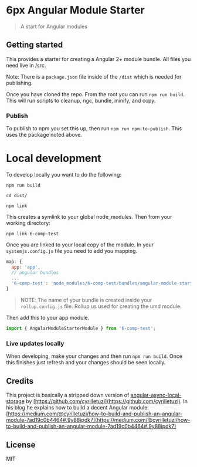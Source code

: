 # 6px Angular Module Starter

> A start for Angular modules

## Getting started

This provides a starter for creating a Angular 2+ module bundle. All files you need live in /src.

Note: There is a `package.json` file inside of the `/dist` which is needed for publishing.

Once you have cloned the repo. From the root you can run `npm run build`. This will run scripts to cleanup, ngc, bundle, minify, and copy.

### Publish
To publish to npm you set this up, then run `npm run npm-to-publish`.
This uses the package noted above.

# Local development
To develop locally you want to do the following:

`npm run build`

`cd dist/`

`npm link`

This creates a symlink to your global node_modules. Then from your working directory:

`npm link 6-comp-test`

Once you are linked to your local copy of the module. In your `systemjs.config.js` file you need to add you mapping.
```javascript
map: {
  app: 'app',
  // angular bundles
  ...
  '6-comp-test': 'node_modules/6-comp-test/bundles/angular-module-starter.umd.js'
}
```
> NOTE: The name of your bundle is created inside your `rollup.config.js` file. Rollup us used for creating the umd module.

Then add this to your app module.
```javascript
import { AngularModuleStarterModule } from '6-comp-test';
```


### Live updates locally
When developing, make your changes and then run `npm run build`. Once this finishes just refresh and your changes should be seen locally.


## Credits

This project is basically a stripped down version of
[angular-async-local-storage](https://github.com/cyrilletuzi/angular-async-local-storage)
by [https://github.com/cyrilletuzi](https://github.com/cyrilletuzi). In his blog he explains how to build a decent
Angular module: [https://medium.com/@cyrilletuzi/how-to-build-and-publish-an-angular-module-7ad19c0b4464#.9y88ipdk7](https://medium.com/@cyrilletuzi/how-to-build-and-publish-an-angular-module-7ad19c0b4464#.9y88ipdk7)

## License

MIT
